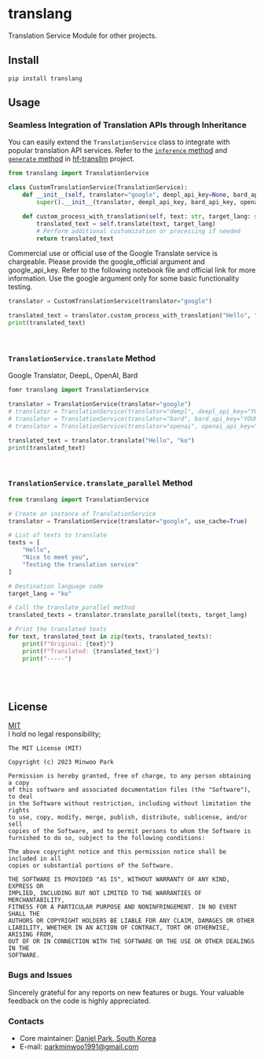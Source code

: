# translang
Translation Service Module for other projects. 

## Install
```
pip install translang
```

## Usage
### Seamless Integration of Translation APIs through Inheritance
You can easily extend the `TranslationService` class to integrate with popular translation API services.
Refer to the [`inference` method](https://github.com/dsdanielpark/hf-transllm/blob/main/transllm/core.py#L75) and [`generate` method](https://github.com/dsdanielpark/hf-transllm/blob/main/transllm/core.py#L93) in [hf-transllm](https://github.com/dsdanielpark/hf-transllm) project.

```python
from translang import TranslationService

class CustomTranslationService(TranslationService):
    def __init__(self, translator="google", deepl_api_key=None, bard_api_key=None, openai_api_key=None, openai_model='gpt-3.5-turbo'):
        super().__init__(translator, deepl_api_key, bard_api_key, openai_api_key, openai_model)

    def custom_process_with_translation(self, text: str, target_lang: str) -> str:
        translated_text = self.translate(text, target_lang)
        # Perform additional customization or processing if needed
        return translated_text
```

Commercial use or official use of the Google Translate service is chargeable. Please provide the google_official argument and google_api_key. Refer to the following notebook file and official link for more information. Use the google argument only for some basic functionality testing.
```python
translator = CustomTranslationService(translator="google")

translated_text = translator.custom_process_with_translation("Hello", "ko")
print(translated_text)
```

<br>

### `TranslationService.translate` Method
Google Translator, DeepL, OpenAI, Bard
```python
fomr translang import TranslationService

translator = TranslationService(translator="google")                                                                         # Google
# translator = TranslationService(translator="deepl", deepl_api_key="YOUR_DEEPL_API_KEY")                                    # DeepL
# translator = TranslationService(translator="bard", bard_api_key="YOUR_BARD_API_KEY")                                       # Bard
# translator = TranslationService(translator="openai", openai_api_key="YOUR_OPENAI_API_KEY", openai_model="gpt-3.5-trubo")   # Open AI

translated_text = translator.translate("Hello", "ko")
print(translated_text)
```


<br>

### `TranslationService.translate_parallel` Method

```python
from translang import TranslationService

# Create an instance of TranslationService
translator = TranslationService(translator="google", use_cache=True)

# List of texts to translate
texts = [
    "Hello",
    "Nice to meet you",
    "Testing the translation service"
]

# Destination language code
target_lang = "ko"

# Call the translate_parallel method
translated_texts = translator.translate_parallel(texts, target_lang)

# Print the translated texts
for text, translated_text in zip(texts, translated_texts):
    print(f"Original: {text}")
    print(f"Translated: {translated_text}")
    print("-----")

```

<br><br>

## License
[MIT](https://opensource.org/license/mit/) <br>
I hold no legal responsibility; 
```
The MIT License (MIT)

Copyright (c) 2023 Minwoo Park

Permission is hereby granted, free of charge, to any person obtaining a copy
of this software and associated documentation files (the "Software"), to deal
in the Software without restriction, including without limitation the rights
to use, copy, modify, merge, publish, distribute, sublicense, and/or sell
copies of the Software, and to permit persons to whom the Software is
furnished to do so, subject to the following conditions:

The above copyright notice and this permission notice shall be included in all
copies or substantial portions of the Software.

THE SOFTWARE IS PROVIDED "AS IS", WITHOUT WARRANTY OF ANY KIND, EXPRESS OR
IMPLIED, INCLUDING BUT NOT LIMITED TO THE WARRANTIES OF MERCHANTABILITY,
FITNESS FOR A PARTICULAR PURPOSE AND NONINFRINGEMENT. IN NO EVENT SHALL THE
AUTHORS OR COPYRIGHT HOLDERS BE LIABLE FOR ANY CLAIM, DAMAGES OR OTHER
LIABILITY, WHETHER IN AN ACTION OF CONTRACT, TORT OR OTHERWISE, ARISING FROM,
OUT OF OR IN CONNECTION WITH THE SOFTWARE OR THE USE OR OTHER DEALINGS IN THE
SOFTWARE.
```

### Bugs and Issues
Sincerely grateful for any reports on new features or bugs. Your valuable feedback on the code is highly appreciated.

### Contacts
- Core maintainer: [Daniel Park, South Korea](https://github.com/DSDanielPark) <br>
- E-mail: parkminwoo1991@gmail.com <br>
